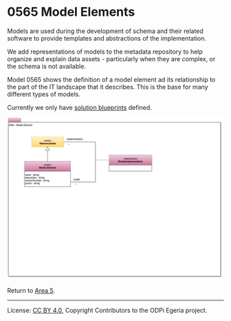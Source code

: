 <!-- SPDX-License-Identifier: CC-BY-4.0 -->
<!-- Copyright Contributors to the ODPi Egeria project. -->

# 0565 Model Elements

Models are used during the development of schema and their
related software to provide templates and abstractions
of the implementation.

We add representations of models to the metadata repository
to help organize and explain data assets - particularly when
they are complex, or the schema is not available.

Model 0565 shows the definition of a model element ad its
relationship to the part of the IT landscape that it describes.
This is the base for many different types of models.

Currently we only have [solution blueprints](0580-Solution-Blueprints.md) defined. 

![UML](0565-Model-Elements.png)

Return to [Area 5](Area-5-models.md).

----
License: [CC BY 4.0](https://creativecommons.org/licenses/by/4.0/),
Copyright Contributors to the ODPi Egeria project.
